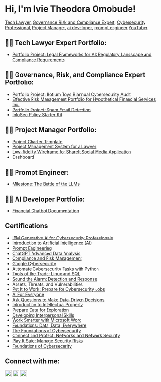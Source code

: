 <!DOCTYPE html>
<html lang="en">
<head>
<meta charset="UTF-8">
<meta name="viewport" content="width=device-width, initial-scale=1.0">
<title>Ivie Theodora Omobude</title>
</head>
<body>

<h1>Hi, I'm Ivie Theodora Omobude!</h1>
<p><a href="https://github.com/the-dora">Tech Lawyer</a>, <a href="https://www.linkedin.com/in/ivie-theodora-omobude-90940b234">Governance Risk and Compliance Expert</a>, <a href="https://www.linkedin.com/in/ivie-theodora-omobude-90940b234">Cybersecurity Professional</a>, <a href="https://www.linkedin.com/in/ivie-theodora-omobude-90940b234">Project Manager</a>, <a href="https://www.linkedin.com/in/ivie-theodora-omobude-90940b234"> ai developer</a>, <a href="https://www.linkedin.com/in/ivie-theodora-omobude-90940b234"> prompt engineer</a> <a href="https://www.youtube.com/@ivieomobude9016">YouTuber</a></p>

<h2>👨‍💻 Tech Lawyer Expert Portfolio:</h2>
<ul>
   <li><a href="https://docs.google.com/presentation/d/1eCQP_tp7HBZqN3GN54oy9R6wgKvTSeYwbVz-OQVtMk8/edit?usp=sharing">Portfolio Project: Legal Frameworks for AI: Regulatory Landscape and Compliance Requirements</a></li>
</ul>

<h2>👨‍💻 Governance, Risk, and Compliance Expert Portfolio:</h2>
<ul>
   <li><a href="https://docs.google.com/document/d/1tE6-YoEW0AZhht_cBRSXBX7hNv1WGuZCFK52h2V61VI/edit?usp=sharing">Portfolio Project: Botium Toys Biannual Cybersecurity Audit</a></li>
   <li><a href="https://docs.google.com/document/d/175rTaWm_cQ-TL7sfjOlPOIZjG3iDl05rTNb4Igpoi1Y/edit?usp=sharing">Effective Risk Management Portfolio for Hypothetical Financial Services Inc.</a></li>
   <li><a href="https://docs.google.com/document/d/1PltMctfRQYCN91CUf3NlCpdOZsoigcYJ5gZldaDmQBc/edit?usp=sharing">Portfolio Project: Spam Email Detection</a></li>
   <li><a href="https://docs.google.com/document/d/1Iw6BuxkCGOgCoIGytE43m44e22y-zdyQH91fZ2HgIp8/edit?usp=sharing">InfoSec Policy Starter Kit</a></li>
</ul>

<h2>👨‍💻 Project Manager Portfolio:</h2>
<ul>
   <li><a href="https://docs.google.com/document/d/1eKwchj5p80iHcyHmjpGkHuIi7Lj1dB7RN8d9tlK-sgI/edit?usp=sharing">Project Charter Template</a></li>
   <li><a href="https://noble-patient-84c.notion.site/LegisPraxis-Agenda-46aa11e8ff214dbbb0a5243e7884096a?pvs=4">Project Management System for a Lawyer</a></li>
   <li><a href="https://docs.google.com/document/d/1rGP9Dj9goNyN8bk1Wq5ttetazbTvcyFkJ20j5ykcRNs/edit?usp=sharing">Low-fidelity Wireframe for ShareIt Social Media Application</a></li>
   <li><a href="https://docs.google.com/spreadsheets/d/1BHOB_7-aXPCHOiCbNca_1YjVxlVr3v1XdV8Y86unp18/edit?usp=sharing">Dashboard</a></li>
</ul>


<h2>👨‍💻 Prompt Engineer:</h2>
<ul>
   <li><a href="https://docs.google.com/document/d/1bsYi7-J5bPVC2KEEE7Wsca8JGxCX5QUM2jyJhJVuca4/edit?usp=sharing">Milestone: The Battle of the LLMs</a></li>
</ul>

<h2>👨‍💻 AI Developer Portfolio:</h2>
<ul>
   <li><a href="https://docs.google.com/document/d/1GKdtsALkDk2OHl95H4OUIv7gaR7K45Hotk9HhnnkmiI/edit?usp=sharing">Financial Chatbot Documentation</a></li>
</ul>

<h2>Certifications</h2>
<ul>
   <li><a href="https://coursera.org/share/f086f2f2fa563832315314a7e472728b">IBM Generative AI for Cybersecurity Professionals</a></li>
   <li><a href="https://coursera.org/share/b30291e54f7e7372a2a72da92480b86c">Introduction to Artificial Intelligence (AI)</a></li>
   <li><a href="https://coursera.org/share/c26914512059a3d71f668b975584d797">Prompt Engineering</a></li>
   <li><a href="https://coursera.org/share/76603e08f469d7b33efd1c5f6101302b">ChatGPT Advanced Data Analysis</a></li>
   <li><a href="https://coursera.org/share/3a8e93d7ca251b92947a23d318283dad">Compliance and Risk Management</a></li>
   <li><a href="https://www.coursera.org/account/accomplishments/professional-cert/SN7FQ3Z2GPSE">Google Cybersecurity</a></li>
   <li><a href="https://www.coursera.org/account/accomplishments/verify/9FU7FEZDUZHL">Automate Cybersecurity Tasks with Python</a></li>
   <li><a href="https://www.coursera.org/account/accomplishments/verify/GZMM6QRDHR24">Tools of the Trade: Linux and SQL</a></li>
   <li><a href="https://www.coursera.org/account/accomplishments/verify/6JPHQDQ2KVM9">Sound the Alarm: Detection and Response</a></li>
   <li><a href="https://www.coursera.org/account/accomplishments/verify/AFG6ND3A275Q">Assets, Threats, and Vulnerabilities</a></li>
   <li><a href="https://www.coursera.org/account/accomplishments/verify/7RQ3BU2XGVSM">Put It to Work: Prepare for Cybersecurity Jobs</a></li>
   <li><a href="https://www.coursera.org/account/accomplishments/verify/ENNQ5X897T7B">AI For Everyone</a></li>
   <li><a href="https://www.coursera.org/account/accomplishments/verify/L6SNZ58LS8ER">Ask Questions to Make Data-Driven Decisions</a></li>
   <li><a href="https://www.coursera.org/account/accomplishments/verify/9RM6SAGZPLT8">Introduction to Intellectual Property</a></li>
   <li><a href="https://www.coursera.org/account/accomplishments/verify/V7YSM8Y2CFZQ">Prepare Data for Exploration</a></li>
   <li><a href="https://www.coursera.org/account/accomplishments/verify/CQCN6Y8SCFRB">Developing Interpersonal Skills</a></li>
   <li><a href="https://www.coursera.org/account/accomplishments/verify/Y3BX4UJW8QS4">Work Smarter with Microsoft Word</a></li>
   <li><a href="https://www.coursera.org/account/accomplishments/certificate/K3S2KQDZJUN7">Foundations: Data, Data, Everywhere</a></li>
   <li><a href="https://www.coursera.org/account/accomplishments/verify/AVZ79FFHDDVF">The Foundations of Cybersecurity</a></li>
   <li><a href="https://www.coursera.org/account/accomplishments/verify/7RNVRNLKUUN5">Connect and Protect: Networks and Network Security</a></li>
   <li><a href="https://www.coursera.org/account/accomplishments/verify/4R7PYHZXWQ2P">Play It Safe: Manage Security Risks</a></li>
   <li><a href="https://www.coursera.org/account/accomplishments/verify/Z8S3TLMUTCKL">Foundations of Cybersecurity</a></li>
</ul>

<h2>Connect with me:</h2>
<a href="https://www.youtube.com/@ivieomobude9016"><img align="left" alt="the-dora | YouTube" width="22px" src="https://cdn.jsdelivr.net/npm/simple-icons@v3/icons/youtube.svg"></a>
<a href="https://www.linkedin.com/in/ivie-theodora-omobude-90940b234"><img align="left" alt="the-dora | LinkedIn" width="22px" src="https://cdn.jsdelivr.net/npm/simple-icons@v3/icons/linkedin.svg"></a>
<a href="https://www.instagram.com/th_odora/"><img align="left" alt="the-dora | Instagram" width="22px" src="https://cdn.jsdelivr.net/npm/simple-icons@v3/icons/instagram.svg"></a>

</body>
</html>
